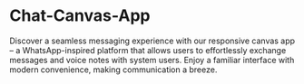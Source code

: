 # Chat-Canvas-App
Discover a seamless messaging experience with our responsive canvas app – a WhatsApp-inspired platform that allows users to effortlessly exchange messages and voice notes with system users. Enjoy a familiar interface with modern convenience, making communication a breeze.
